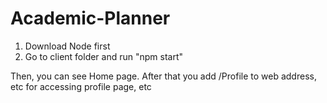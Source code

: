 # Academic-Planner

1. Download Node first
2. Go to client folder and run "npm start"

Then, you can see Home page. After that you add /Profile to web address, etc for accessing profile page, etc
